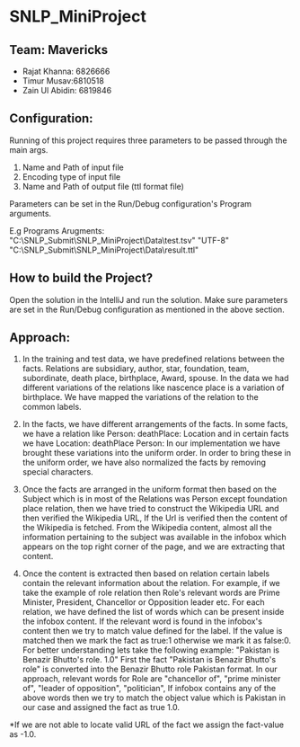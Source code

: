 # SNLP_MiniProject

## Team: Mavericks
* Rajat Khanna: 6826666
* Timur Musav:6810518
* Zain Ul Abidin: 6819846

## Configuration:
Running of this project requires three parameters to be passed through the main args. 
1. Name and Path of input file
2. Encoding type of input file
3. Name and Path of output file (ttl format file)

Parameters can be set in the Run/Debug configuration's Program arguments.

E.g Programs Arugments: "C:\SNLP_Submit\SNLP_MiniProject\Data\test.tsv" "UTF-8" "C:\SNLP_Submit\SNLP_MiniProject\Data\result.ttl"

## How to build the Project?
Open the solution in the IntelliJ and run the solution. Make sure parameters are set in the Run/Debug configuration as mentioned
in the above section.

## Approach:
1. In the training and test data, we have predefined relations between the facts. Relations are subsidiary, author, star, foundation, team, subordinate, death place, birthplace, Award, spouse. In the data we had different variations of the relations like nascence place is a variation of birthplace. We have mapped the variations of the relation to the common labels.

2. In the facts, we have different arrangements of the facts. In some facts, we have a relation like Person: deathPlace: Location and in certain facts
we have Location: deathPlace Person: In our implementation we have brought these variations into the uniform order. In order to bring these in the
uniform order, we have also normalized the facts by removing special characters.

3. Once the facts are arranged in the uniform format then based on the Subject which is in most of the Relations was Person except foundation place relation, then we have tried to construct the Wikipedia URL and then verified the Wikipedia URL, If the Url is verified then the content of the Wikipedia is
fetched. From the Wikipedia content, almost all the information pertaining to the subject was available in the infobox which appears on the top right corner of the page, and we are extracting that content.

4. Once the content is extracted then based on relation certain labels contain the relevant information about the relation. For example, if we take the example of role relation then Role's relevant words are Prime Minister, President, Chancellor or Opposition leader etc. For each relation, we have
defined the list of words which can be present inside the infobox content. If the relevant word is found in the infobox's content then we try to match value defined for the label. If the value is matched then we mark the fact as true:1 otherwise we mark it as false:0. For better understanding lets take
the following example: "Pakistan is Benazir Bhutto's role. 1.0"
First the fact "Pakistan is Benazir Bhutto's role" is converted into the Benazir Bhutto role Pakistan format. 
In our approach, relevant words for Role are "chancellor of", "prime minister of", "leader of opposition", "politician", 
If infobox contains any of the above words then we try to match the object value which is Pakistan in our case and assigned the fact as true 1.0. 

*If we are not able to locate valid URL of the fact we assign the fact-value as -1.0.
